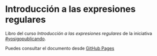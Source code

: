 # Introducción a las expresiones regulares

Libro del curso *Introducción a las expresiones regulares* de la iniciativa [#yosigopublicando](https://yosigopublicando.ugr.es/).

Puedes consultar el documento desde [GitHub Pages](https://wences91.github.io/introduccion_regex/)
